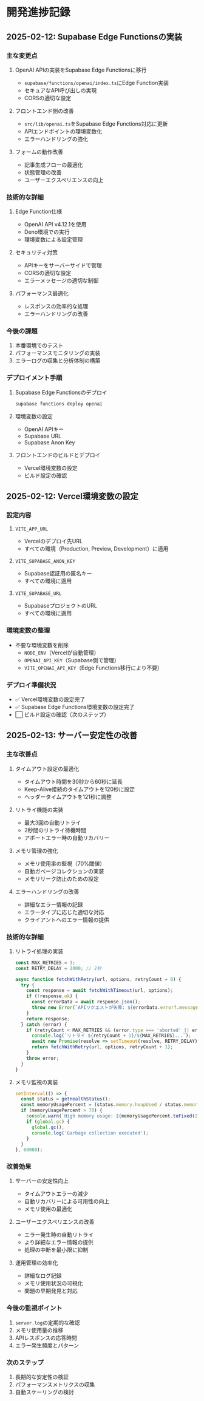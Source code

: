 # 開発進捗記録

## 2025-02-12: Supabase Edge Functionsの実装

### 主な変更点
1. OpenAI APIの実装をSupabase Edge Functionsに移行
   - `supabase/functions/openai/index.ts`にEdge Function実装
   - セキュアなAPI呼び出しの実現
   - CORSの適切な設定

2. フロントエンド側の改善
   - `src/lib/openai.ts`をSupabase Edge Functions対応に更新
   - APIエンドポイントの環境変数化
   - エラーハンドリングの強化

3. フォームの動作改善
   - 記事生成フローの最適化
   - 状態管理の改善
   - ユーザーエクスペリエンスの向上

### 技術的な詳細
1. Edge Function仕様
   - OpenAI API v4.12.1を使用
   - Deno環境での実行
   - 環境変数による設定管理

2. セキュリティ対策
   - APIキーをサーバーサイドで管理
   - CORSの適切な設定
   - エラーメッセージの適切な制御

3. パフォーマンス最適化
   - レスポンスの効率的な処理
   - エラーハンドリングの改善

### 今後の課題
1. 本番環境でのテスト
2. パフォーマンスモニタリングの実装
3. エラーログの収集と分析体制の構築

### デプロイメント手順
1. Supabase Edge Functionsのデプロイ
   ```bash
   supabase functions deploy openai
   ```

2. 環境変数の設定
   - OpenAI APIキー
   - Supabase URL
   - Supabase Anon Key

3. フロントエンドのビルドとデプロイ
   - Vercel環境変数の設定
   - ビルド設定の確認 

## 2025-02-12: Vercel環境変数の設定

### 設定内容
1. `VITE_APP_URL`
   - Vercelのデプロイ先URL
   - すべての環境（Production, Preview, Development）に適用

2. `VITE_SUPABASE_ANON_KEY`
   - Supabase認証用の匿名キー
   - すべての環境に適用

3. `VITE_SUPABASE_URL`
   - SupabaseプロジェクトのURL
   - すべての環境に適用

### 環境変数の整理
- 不要な環境変数を削除
  - `NODE_ENV`（Vercelが自動管理）
  - `OPENAI_API_KEY`（Supabase側で管理）
  - `VITE_OPENAI_API_KEY`（Edge Functions移行により不要）

### デプロイ準備状況
- ✅ Vercel環境変数の設定完了
- ✅ Supabase Edge Functions環境変数の設定完了
- ⬜ ビルド設定の確認（次のステップ） 

## 2025-02-13: サーバー安定性の改善

### 主な改善点
1. タイムアウト設定の最適化
   - タイムアウト時間を30秒から60秒に延長
   - Keep-Alive接続のタイムアウトを120秒に設定
   - ヘッダータイムアウトを121秒に調整

2. リトライ機能の実装
   - 最大3回の自動リトライ
   - 2秒間のリトライ待機時間
   - アボートエラー時の自動リカバリー

3. メモリ管理の強化
   - メモリ使用率の監視（70%閾値）
   - 自動ガベージコレクションの実装
   - メモリリーク防止のための設定

4. エラーハンドリングの改善
   - 詳細なエラー情報の記録
   - エラータイプに応じた適切な対応
   - クライアントへのエラー情報の提供

### 技術的な詳細
1. リトライ処理の実装
   ```javascript
   const MAX_RETRIES = 3;
   const RETRY_DELAY = 2000; // 2秒

   async function fetchWithRetry(url, options, retryCount = 0) {
     try {
       const response = await fetchWithTimeout(url, options);
       if (!response.ok) {
         const errorData = await response.json();
         throw new Error(`APIリクエストが失敗: ${errorData.error?.message || response.statusText}`);
       }
       return response;
     } catch (error) {
       if (retryCount < MAX_RETRIES && (error.type === 'aborted' || error.name === 'AbortError')) {
         console.log(`リトライ ${retryCount + 1}/${MAX_RETRIES}...`);
         await new Promise(resolve => setTimeout(resolve, RETRY_DELAY));
         return fetchWithRetry(url, options, retryCount + 1);
       }
       throw error;
     }
   }
   ```

2. メモリ監視の実装
   ```javascript
   setInterval(() => {
     const status = getHealthStatus();
     const memoryUsagePercent = (status.memory.heapUsed / status.memory.heapTotal) * 100;
     if (memoryUsagePercent > 70) {
       console.warn(`High memory usage: ${memoryUsagePercent.toFixed(2)}%`);
       if (global.gc) {
         global.gc();
         console.log('Garbage collection executed');
       }
     }
   }, 60000);
   ```

### 改善効果
1. サーバーの安定性向上
   - タイムアウトエラーの減少
   - 自動リカバリーによる可用性の向上
   - メモリ使用の最適化

2. ユーザーエクスペリエンスの改善
   - エラー発生時の自動リトライ
   - より詳細なエラー情報の提供
   - 処理の中断を最小限に抑制

3. 運用管理の効率化
   - 詳細なログ記録
   - メモリ使用状況の可視化
   - 問題の早期発見と対応

### 今後の監視ポイント
1. `server.log`の定期的な確認
2. メモリ使用量の推移
3. APIレスポンスの応答時間
4. エラー発生頻度とパターン

### 次のステップ
1. 長期的な安定性の検証
2. パフォーマンスメトリクスの収集
3. 自動スケーリングの検討 